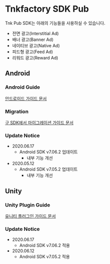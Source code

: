 # Tnkfactory SDK Pub

Tnk Pub SDK는 아래의 기능들을 사용하실 수 있습니다.

* 전면 광고(Interstitial Ad)
* 배너 광고(Banner Ad)
* 네이티브 광고(Native Ad)
* 피드형 광고(Feed Ad)
* 리워드 광고(Reward Ad)

## Android

### Android Guide

[안드로이드 가이드 문서](./Android_Guide.md)

### Migration

[구 SDK에서 마이그레이션 가이드 문서](./Migration_Guide.md)

### Update Notice

* 2020.06.17
  * Android SDK v7.06.2 업데이트
    * 내부 기능 개선
* 2020.05.12
  * Android SDK v7.05.2 업데이트
    * 내부 기능 개선



## Unity

### Unity Plugin Guide

[유니티 플러그인 가이드 문서](./Unity_Plugin_Guide.md)

### Update Notice

* 2020.06.17
  * Android SDK v7.06.2 적용
* 2020.06.12
  * Android SDK v7.05.2 적용



